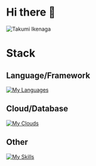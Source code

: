 # Hi there 👋
![Takumi Ikenaga](http://github-profile-summary-cards.vercel.app/api/cards/profile-details?username=ikenaga530&theme=github)
# Stack
## Language/Framework
[![My Languages](https://skillicons.dev/icons?i=c,cpp,java,py,html,css,js,ts,pytorch,react,nextjs,flask,fastapi)](https://skillicons.dev)

## Cloud/Database
[![My Clouds](https://skillicons.dev/icons?i=aws,firebase,mysql,postgres,sqlite,supabase)](https://skillicons.dev)

## Other
[![My Skills](https://skillicons.dev/icons?i=github,git)](https://skillicons.dev)

